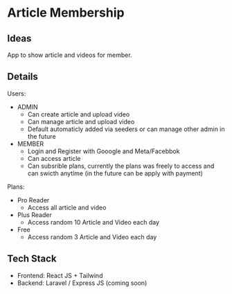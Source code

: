# Article Membership

## Ideas
App to show article and videos for member.


## Details
Users:
- ADMIN
    - Can create article and upload video
    - Can manage article and upload video
    - Default automaticly added via seeders or can manage other admin in the future
- MEMBER
    - Login and Register with Gooogle and Meta/Facebbok
    - Can access article
    - Can subsrible plans, currently the plans was freely to access and can swicth anytime (in the future can be apply with payment)

Plans:
- Pro Reader
    - Access all article and video
- Plus Reader
    - Access random 10 Article and Video each day
- Free
    - Access random 3 Article and Video each day

## Tech Stack
- Frontend: React JS + Tailwind
- Backend: Laravel / Express JS (coming soon)
